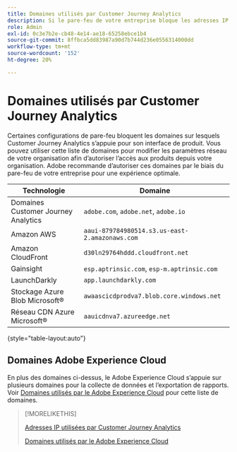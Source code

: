 ```yaml
---
title: Domaines utilisés par Customer Journey Analytics
description: Si le pare-feu de votre entreprise bloque les adresses IP qui proviennent d’Adobe, utilisez cette liste pour mettre à jour les paramètres du pare-feu.
role: Admin
exl-id: 0c3e7b2e-cb48-4e14-ae18-65258ebce1b4
source-git-commit: 8ffbca5dd83987a90d7b744d236e0556314000dd
workflow-type: tm+mt
source-wordcount: '152'
ht-degree: 20%

---
```


# Domaines utilisés par Customer Journey Analytics

Certaines configurations de pare-feu bloquent les domaines sur lesquels Customer Journey Analytics s’appuie pour son interface de produit. Vous pouvez utiliser cette liste de domaines pour modifier les paramètres réseau de votre organisation afin d’autoriser l’accès aux produits depuis votre organisation. Adobe recommande d’autoriser ces domaines par le biais du pare-feu de votre entreprise pour une expérience optimale.

| Technologie | Domaine |
| --- | --- |
| Domaines Customer Journey Analytics | `adobe.com`, `adobe.net`, `adobe.io` |
| Amazon AWS | `aaui-879784980514.s3.us-east-2.amazonaws.com` |
| Amazon CloudFront | `d30ln29764hddd.cloudfront.net` |
| Gainsight | `esp.aptrinsic.com`, `esp-m.aptrinsic.com` |
| LaunchDarkly | `app.launchdarkly.com` |
| Stockage Azure Blob Microsoft® | `awaascicdprodva7.blob.core.windows.net` |
| Réseau CDN Azure Microsoft® | `aauicdnva7.azureedge.net` |

{style="table-layout:auto"}

## Domaines Adobe Experience Cloud

En plus des domaines ci-dessus, le Adobe Experience Cloud s’appuie sur plusieurs domaines pour la collecte de données et l’exportation de rapports. Voir [Domaines utilisés par le Adobe Experience Cloud](https://experienceleague.adobe.com/en/docs/core-services/interface/data-collection/domains) pour cette liste de domaines.

>[!MORELIKETHIS]
>
>[Adresses IP utilisées par Customer Journey Analytics](ip-addresses.md)
>
>[Domaines utilisés par le Adobe Experience Cloud](https://experienceleague.adobe.com/en/docs/core-services/interface/data-collection/domains)
